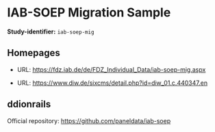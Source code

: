 # IAB-SOEP Migration Sample

**Study-identifier:** `iab-soep-mig`

## Homepages

* URL: https://fdz.iab.de/de/FDZ_Individual_Data/iab-soep-mig.aspx

* URL: https://www.diw.de/sixcms/detail.php?id=diw_01.c.440347.en 

## ddionrails 

Official repository: https://github.com/paneldata/iab-soep
